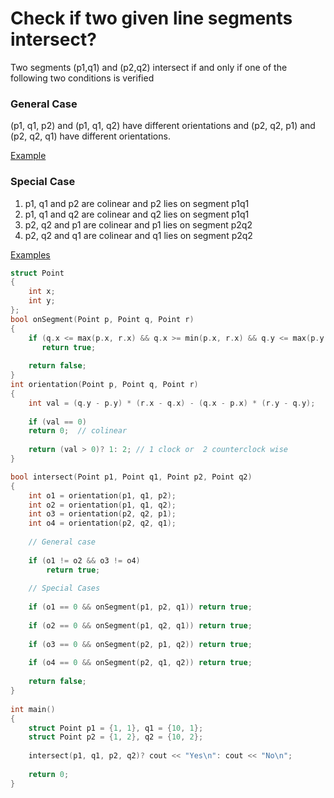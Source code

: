 # Check if two given line segments intersect?

Two segments (p1,q1) and (p2,q2) intersect if and only if one of the following two conditions is verified

### General Case

(p1, q1, p2) and (p1, q1, q2) have different orientations and (p2, q2, p1) and (p2, q2, q1) have different orientations.

[Example](https://github.com/Khaled-Mahmmoud/MyCompetitiveProgramming/blob/master/img/Geometry/linesegments%20general%20case.png)

### Special Case

1) p1, q1 and p2 are colinear and p2 lies on segment p1q1 
2) p1, q1 and q2 are colinear and q2 lies on segment p1q1 
3) p2, q2 and p1 are colinear and p1 lies on segment p2q2 
4) p2, q2 and q1 are colinear and q1 lies on segment p2q2 


[Examples](https://github.com/Khaled-Mahmmoud/MyCompetitiveProgramming/blob/master/img/Geometry/linesegments%20special%20case.png)

```cpp
struct Point 
{ 
    int x; 
    int y; 
}; 
bool onSegment(Point p, Point q, Point r) 
{ 
    if (q.x <= max(p.x, r.x) && q.x >= min(p.x, r.x) && q.y <= max(p.y, r.y) && q.y >= min(p.y, r.y)) 
       return true; 
  
    return false; 
} 
int orientation(Point p, Point q, Point r) 
{ 
    int val = (q.y - p.y) * (r.x - q.x) - (q.x - p.x) * (r.y - q.y); 
  
    if (val == 0) 
    return 0;  // colinear 
  
    return (val > 0)? 1: 2; // 1 clock or  2 counterclock wise 
} 

bool intersect(Point p1, Point q1, Point p2, Point q2) 
{  
    int o1 = orientation(p1, q1, p2); 
    int o2 = orientation(p1, q1, q2); 
    int o3 = orientation(p2, q2, p1); 
    int o4 = orientation(p2, q2, q1); 
  
    // General case 
    
    if (o1 != o2 && o3 != o4) 
        return true; 
  
    // Special Cases 
    
    if (o1 == 0 && onSegment(p1, p2, q1)) return true; 
  
    if (o2 == 0 && onSegment(p1, q2, q1)) return true; 
  
    if (o3 == 0 && onSegment(p2, p1, q2)) return true; 
  
    if (o4 == 0 && onSegment(p2, q1, q2)) return true; 
  
    return false; 
} 
  
int main() 
{ 
    struct Point p1 = {1, 1}, q1 = {10, 1}; 
    struct Point p2 = {1, 2}, q2 = {10, 2}; 
  
    intersect(p1, q1, p2, q2)? cout << "Yes\n": cout << "No\n"; 
  
    return 0; 
} 
